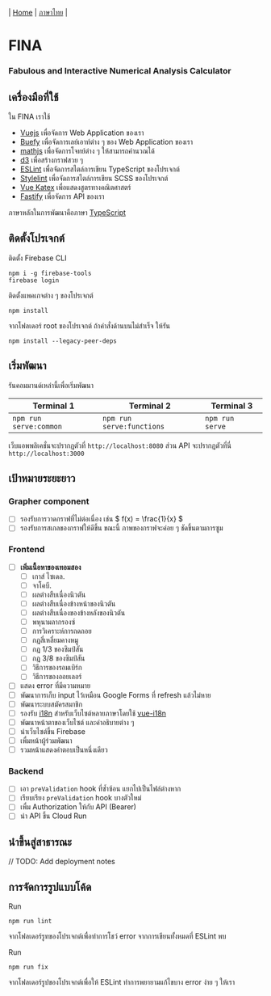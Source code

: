 | [Home](../README.md) | [ภาษาไทย](docs/README-th.md) |

# FINA
### Fabulous and Interactive Numerical Analysis Calculator

## เครื่องมือที่ใช้
ใน FINA เราใช้
- [Vuejs](https://vuejs.org/) เพื่อจัดการ Web Application ของเรา
- [Buefy](https://buefy.org/) เพื่อจัดการเลย์เอาท์ต่าง ๆ ของ Web Application ของเรา
- [mathjs](https://mathjs.org/) เพื่อจัดการโจทย์ต่าง ๆ ให้สามารถคำนวณได้
- [d3](https://d3js.org/) เพื่อสร้างกราฟสวย ๆ
- [ESLint](https://eslint.org/) เพื่อจัดการสไตล์การเขียน TypeScript ของโปรเจกต์
- [Stylelint](https://stylelint.io/) เพื่อจัดการสไตล์การเขียน SCSS ของโปรเจกต์
- [Vue Katex](https://github.com/lucpotage/vue-katex#readme) เพื่อแสดงสูตรทางคณิตศาสตร์
- [Fastify](https://fastify.io/) เพื่อจัดการ API ของเรา

ภาษาหลักในการพัฒนาคือภาษา [TypeScript](https://www.typescriptlang.org/)

## ติดตั้งโปรเจกต์
ติดตั้ง Firebase CLI
```
npm i -g firebase-tools
firebase login
```
ติดตั้งแพคเกจต่าง ๆ ของโปรเจกต์
```
npm install
```
จากโฟลเดอร์ root ของโปรเจกต์ ถ้าคำสั่งด้านบนไม่สำเร็จ ให้รัน
```
npm install --legacy-peer-deps
```

## เริ่มพัฒนา
รันคอมมานด์เหล่านี้เพื่อเริ่มพัฒนา

| Terminal 1                  | Terminal 2                  | Terminal 3      |
| --------------------------- | --------------------------- | --------------- |
| `npm run serve:common`      | `npm run serve:functions`   | `npm run serve` |

เว็บแอพพลิเคชั่นจะปรากฏตัวที่ `http://localhost:8080` ส่วน API จะปรากฏตัวที่นี่ `http://localhost:3000`

## เป้าหมายระยะยาว

### Grapher component
- [ ] รองรับการวาดกราฟที่ไม่ต่อเนื่อง เช่น $ f(x) = \frac{1}{x} $
- [ ] รองรับการสเกลของกราฟให้ดีขึ้น ขณะนี้ ภาพของกราฟจะค่อย ๆ ชัดขึ้นตามการซูม

### Frontend
- [ ] **เพิ่มเนื้อหาของเทอมสอง**
  - [ ] เกาส์ ไซเดล.
  - [ ] จาโคบี.
  - [ ] ผลต่างสืบเนื่องนิวตัน
  - [ ] ผลต่างสืบเนื่องข้างหน้าของนิวตัน
  - [ ] ผลต่างสืบเนื่องของข้างหลังของนิวตัน
  - [ ] พหุนามลากรองซ์
  - [ ] การวิเคราะห์การถดถอย
  - [ ] กฎสี่เหลี่ยมคางหมู
  - [ ] กฎ 1/3 ของซิมป์สัน
  - [ ] กฎ 3/8 ของซิมป์สัน
  - [ ] วิธีการของรอมเบิร์ก
  - [ ] วิธีการของออยเลอร์
- [ ] แสดง error ที่มีความหมาย
- [ ] พัฒนาการเก็บ input ไว้เหมือน Google Forms ที่ refresh แล้วไม่หาย
- [ ] พัฒนาระบบสมัครสมาชิก
- [ ] รองรับ [i18n](https://en.wikipedia.org/wiki/Internationalization_and_localization) สำหรับเว็บไซต์หลายภาษาโดยใช้ [vue-i18n](https://kazupon.github.io/vue-i18n/)
- [ ] พัฒนาหน้าตาของเว็บไซต์ และคำอธิบายต่าง ๆ
- [ ] นำเว็บไซต์ขึ้น Firebase
- [ ] เพื่มหน้าผู้ร่วมพัฒนา
- [ ] รวมหน้าแสดงคำตอบเป็นหนึ่งเดียว

### Backend
- [ ] เอา `preValidation` hook ที่ซ้ำซ้อน แยกไปเป็นไฟล์ต่างหาก
- [ ] เรียบเรียง `preValidation` hook บางตัวใหม่
- [ ] เพื่ม Authorization ให้กับ API (Bearer)
- [ ] นำ API ขึ้น Cloud Run

## นำขึ้นสู่สาธารณะ
// TODO: Add deployment notes

## การจัดการรูปแบบโค้ด
Run
```
npm run lint
```
จากโฟลเดอร์รูทของโปรเจกต์เพื่อทำการโชว์ error จากการเขียนทั้งหมดที่ ESLint พบ

Run
```
npm run fix
```
จากโฟลเดอร์รูปของโปรเจกต์เพื่อให้ ESLint ทำการพยายามแก้ไขบาง error ง่าย ๆ ให้เรา
